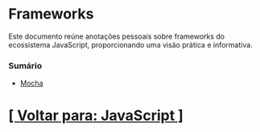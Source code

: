 # Frameworks

Este documento reúne anotações pessoais sobre frameworks do ecossistema JavaScript, proporcionando uma visão prática e informativa.

### Sumário

- [Mocha]()
<!--
- Jest
- Cucumber
- Cypress
- React.js
- Angular
- Vue.js
- jQuery (para manipulação de DOM mais antiga)
-->

# [[ Voltar para: JavaScript ]](../javascript.md)